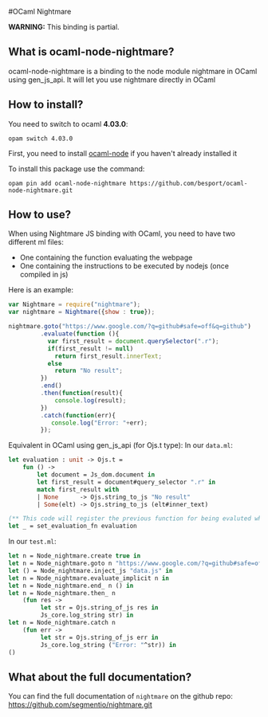 #OCaml Nightmare

**WARNING:** This binding is partial.

## What is ocaml-node-nightmare?

ocaml-node-nightmare is a binding to the node module nightmare in OCaml using gen_js_api. It will let you use nightmare directly in OCaml

## How to install?

You need to switch to ocaml **4.03.0**:

`opam switch 4.03.0`

First, you need to install [ocaml-node](https://github.com/besport/ocaml-node.git) if you haven't already installed it

To install this package use the command:

`opam pin add ocaml-node-nightmare https://github.com/besport/ocaml-node-nightmare.git`

## How to use?

When using Nightmare JS binding with OCaml, you need to have two different ml files:
- One containing the function evaluating the webpage
- One containing the instructions to be executed by nodejs (once compiled in js)

 Here is an example:

```JavaScript
var Nightmare = require("nightmare");
var nightmare = Nightmare({show : true});

nightmare.goto("https://www.google.com/?q=github#safe=off&q=github")
         .evaluate(function (){
           var first_result = document.querySelector(".r");
           if(first_result != null)
             return first_result.innerText;
           else
             return "No result";
         })
         .end()
         .then(function(result){
             console.log(result);
         })
         .catch(function(err){
            console.log("Error: "+err);
         });
```

Equivalent in OCaml using gen_js_api (for Ojs.t type):
In our `data.ml`:
```OCaml
let evaluation : unit -> Ojs.t =
    fun () ->
        let document = Js_dom.document in
        let first_result = document#query_selector ".r" in
        match first_result with
        | None      -> Ojs.string_to_js "No result"
        | Some(elt) -> Ojs.string_to_js (elt#inner_text)

(** This code will register the previous function for being evaluted when node calls nightmare.evaluate **)
let _ = set_evaluation_fn evaluation
```

In our `test.ml`:
```OCaml
let n = Node_nightmare.create true in
let n = Node_nightmare.goto n "https://www.google.com/?q=github#safe=off&q=github" in
let () = Node_nightmare.inject_js "data.js" in
let n = Node_nightmare.evaluate_implicit n in
let n = Node_nightmare.end_ n () in
let n = Node_nightmare.then_ n
    (fun res ->
         let str = Ojs.string_of_js res in
         Js_core.log_string str) in
let n = Node_nightmare.catch n
    (fun err ->
         let str = Ojs.string_of_js err in
         Js_core.log_string ("Error: "^str)) in
()
```

## What about the full documentation?

You can find the full documentation of `nightmare` on the github repo: 
https://github.com/segmentio/nightmare.git
